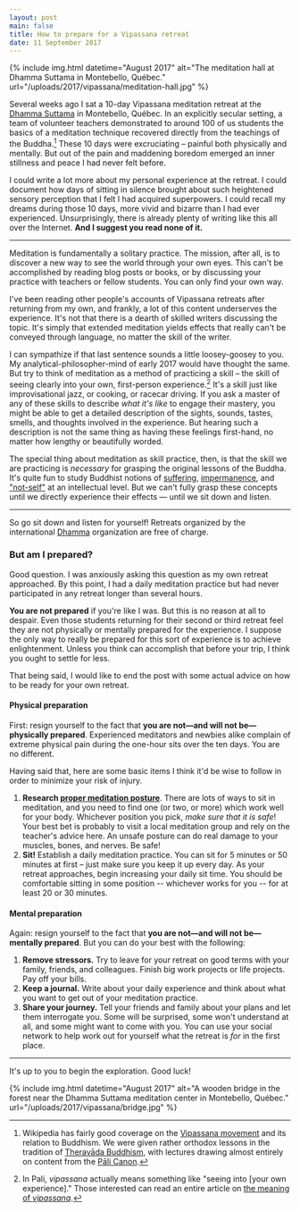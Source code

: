 ```yaml
---
layout: post
main: false
title: How to prepare for a Vipassana retreat
date: 11 September 2017
---
```


{% include img.html datetime="August 2017" alt="The meditation hall at Dhamma Suttama in Montebello, Québec." url="/uploads/2017/vipassana/meditation-hall.jpg" %}

Several weeks ago I sat a 10-day Vipassana meditation retreat at the [Dhamma
Suttama][1] in Montebello, Québec. In an explicitly secular setting, a team of
volunteer teachers demonstrated to around 100 of us students the basics of a
meditation technique recovered directly from the teachings of the Buddha.[^1] These
10 days were excruciating – painful both physically and mentally. But out of
the pain and maddening boredom emerged an inner stillness and peace I had never
felt before.

I could write a lot more about my personal experience at the retreat. I could
document how days of sitting in silence brought about such heightened sensory
perception that I felt I had acquired superpowers. I could recall my dreams
during those 10 days, more vivid and bizarre than I had ever experienced.
Unsurprisingly, there is already plenty of writing like this all over the
Internet.  **And I suggest you read none of it.**

---

Meditation is fundamentally a solitary practice. The mission, after all, is to
discover a new way to see the world through your own eyes. This can't be
accomplished by reading blog posts or books, or by discussing your practice
with teachers or fellow students. You can only find your own way.

I've been reading other people's accounts of Vipassana retreats after
returning from my own, and frankly, a lot of this content underserves the
experience. It's not that there is a dearth of skilled writers discussing the
topic. It's simply that extended meditation yields effects that really can't be
conveyed through language, no matter the skill of the writer.

I can sympathize if that last sentence sounds a little loosey-goosey to you. My
analytical-philosopher-mind of early 2017 would have thought the same. But try
to think of meditation as a method of practicing a skill – the skill of seeing
clearly into your own, first-person experience.[^2] It's a skill just like
improvisational jazz, or cooking, or racecar driving. If you ask a master of
any of these skills to describe *what it's like* to engage their mastery, you
might be able to get a detailed description of the sights, sounds, tastes,
      smells, and thoughts involved in the experience. But hearing such a
      description is not the same thing as having these feelings first-hand, no
      matter how lengthy or beautifully worded.

The special thing about meditation as skill practice, then, is that the skill
we are practicing is *necessary* for grasping the original lessons of the
Buddha. It's quite fun to study Buddhist notions of [suffering][6],
    [impermanence][7], and ["not-self"][8] at an intellectual level. But we
    can't fully grasp these concepts until we directly experience their
    effects — until we sit down and listen.

---

So go sit down and listen for yourself! Retreats organized by the international
[Dhamma][9] organization are free of charge.

### But am I prepared?

Good question. I was anxiously asking this question as my own retreat
approached. By this point, I had a daily meditation practice but had never
participated in any retreat longer than several hours.

**You are not prepared** if you're like I was. But this is no reason at all to
despair. Even those students returning for their second or third retreat feel
they are not physically or mentally prepared for the experience. I suppose the
only way to really be prepared for this sort of experience is to achieve
enlightenment. Unless you think can accomplish that before your trip, I think
you ought to settle for less.

That being said, I would like to end the post with some actual advice on how to
be ready for your own retreat.

#### Physical preparation

First: resign yourself to the fact that **you are not—and will not
be—physically prepared**.
Experienced meditators and newbies alike complain of extreme physical pain
during the one-hour sits over the ten days. You are no different.

Having said that, here are some basic items I think it'd be wise to follow in
order to minimize your risk of injury.

1. **Research [proper meditation posture][10]**. There are lots of ways to sit in
   meditation, and you need to find one (or two, or more) which work well for
   your body. Whichever position you pick, *make sure that it is safe*! Your
   best bet is probably to visit a local meditation group and rely on the
   teacher's advice here. An unsafe posture can do real damage to your muscles,
   bones, and nerves. Be safe!
2. **Sit!** Establish a daily meditation practice. You can sit for 5 minutes or
   50 minutes at first – just make sure you keep it up every day. As your
   retreat approaches, begin increasing your daily sit time. You should be
   comfortable sitting in some position -- whichever works for you -- for at
   least 20 or 30 minutes.

#### Mental preparation

Again: resign yourself to the fact that **you are not—and will not
be—mentally prepared**. But you can do your best with the following:

1. **Remove stressors.** Try to leave for your retreat on good terms with your
   family, friends, and colleagues. Finish big work projects or life projects.
   Pay off your bills.
2. **Keep a journal.** Write about your daily experience and think about what
   you want to get out of your meditation practice.
3. **Share your journey.** Tell your friends and family about your plans and
   let them interrogate you. Some will be surprised, some won't understand at
   all, and some might want to come with you. You can use your social network
   to help work out for yourself what the retreat is *for* in the first place.

---

It's up to you to begin the exploration. Good luck!

{% include img.html datetime="August 2017" alt="A wooden bridge in the forest near the Dhamma Suttama meditation center in Montebello, Québec." url="/uploads/2017/vipassana/bridge.jpg" %}

[1]: http://suttama.dhamma.org
[2]: https://tricycle.org/magazine/vipassana-meditation/
[3]: https://en.wikipedia.org/wiki/Vipassana_movement
[4]: https://en.wikipedia.org/wiki/Theravada
[5]: https://en.wikipedia.org/wiki/P%C4%81li_Canon
[6]: https://en.wikipedia.org/wiki/Dukkha
[7]: https://en.wikipedia.org/wiki/Impermanence
[8]: https://en.wikipedia.org/wiki/Anatta
[9]: http://www.dhamma.org
[10]: https://www.mindful.org/find-right-meditation-posture-body/

[^1]: Wikipedia has fairly good coverage on the [Vipassana movement][3] and its relation to Buddhism. We were given rather orthodox lessons in the tradition of [Theravāda Buddhism][4], with lectures drawing almost entirely on content from the [ Pāli Canon][5].
[^2]: In Pali, *vipassana* actually means something like "seeing into [your own experience]." Those interested can read an entire article on [the meaning of *vipassana*][2].
